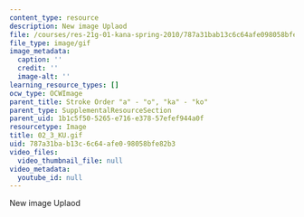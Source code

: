 ```yaml
---
content_type: resource
description: New image Uplaod
file: /courses/res-21g-01-kana-spring-2010/787a31bab13c6c64afe098058bfe82b3_02_3_KU.gif
file_type: image/gif
image_metadata:
  caption: ''
  credit: ''
  image-alt: ''
learning_resource_types: []
ocw_type: OCWImage
parent_title: Stroke Order "a" - "o", "ka" - "ko"
parent_type: SupplementalResourceSection
parent_uid: 1b1c5f50-5265-e716-e378-57efef944a0f
resourcetype: Image
title: 02_3_KU.gif
uid: 787a31ba-b13c-6c64-afe0-98058bfe82b3
video_files:
  video_thumbnail_file: null
video_metadata:
  youtube_id: null
---
```

New image Uplaod

